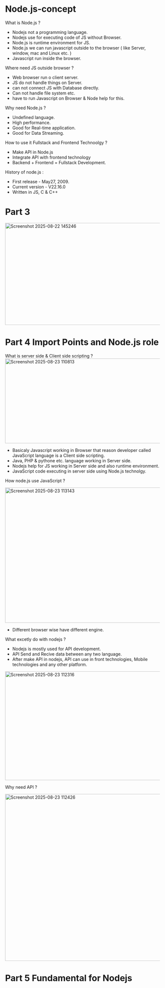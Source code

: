 # Node.js-concept

What is Node.js ? 
- Nodejs not a programming language.
- Nodejs use for executing code of JS without Browser.
- Node.js is runtime environment for JS.
- Node.js we can run javascript outside to the browser ( like Server, window, mac and Linux etc. )
- Javascript run inside the browser.

 Where need JS outside browser ?
 - Web browser run o client server.
 - JS do not handle things on Server.
 - can not connect JS with Database directly.
 - Can not handle file system etc.
 - have to run Javascript on Browser & Node help for this.

Why need Node.js ?
- Undefined language.
- High performance.
- Good for Real-time application.
- Good for Data Streaming.

How to use it Fullstack and Frontend Technoolgy ? 
- Make API in Node.js
- Integrate API with frontend technology
- Backend + Frontend = Fullstack Development.

History of node.js :
- First release - May27, 2009.
- Current version - V22.16.0
- Written in JS, C & C++
# Part 3 
<img width="696" height="332" alt="Screenshot 2025-08-22 145246" src="https://github.com/user-attachments/assets/77ebea56-1be4-44c3-8f70-c4b707329930" />

# Part 4 Import Points and Node.js role
What is server side & Client side scripting ?
<img width="681" height="276" alt="Screenshot 2025-08-23 110813" src="https://github.com/user-attachments/assets/3d7ca16f-9e7c-410d-9d83-bf08d76b9534" />

- Basicaly Javascript working in Browser that reason developer called JavaScript language is a Client side scripting.
- Java, PHP & pythone etc. language working in Server side.
- Nodejs help for JS working in Server side and also runtime environment.
- JavaScript code executing in server side using Node.js technolgy.

How node.js use JavaScript ?

<img width="1168" height="440" alt="Screenshot 2025-08-23 113143" src="https://github.com/user-attachments/assets/37b28872-2310-498e-ad11-a2c3a9aef493" />

- Different browser wise have different engine.

What excetly do with nodejs ?
- Nodejs is mostly used for API development.
- API Send and Recive data between any two language.
- After make API in nodejs, API can use in front technologies, Mobile technologies and any other platform.
<img width="1194" height="354" alt="Screenshot 2025-08-23 112316" src="https://github.com/user-attachments/assets/97a03f77-d4d5-4f91-b4df-14351faa0a8d" />

Why need API ?

<img width="802" height="543" alt="Screenshot 2025-08-23 112426" src="https://github.com/user-attachments/assets/3e30c048-0b02-4b66-9388-1fffafc783a0" />

# Part 5 Fundamental for Nodejs
